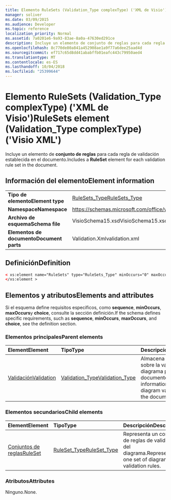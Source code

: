 ```yaml
---
title: Elemento RuleSets (Validation_Type complexType) ('XML de Visio')
manager: soliver
ms.date: 03/09/2015
ms.audience: Developer
ms.topic: reference
localization_priority: Normal
ms.assetid: 7a0201e6-9a93-83ae-8a0a-47630ed291ce
description: Incluye un elemento de conjunto de reglas para cada regla de validación establecida en el documento.
ms.openlocfilehash: 8c770de80a841a452908ae1a9f77a6dee25aad4d
ms.sourcegitcommit: ef717c65d8dd41ababffb01eafc443c79950aed4
ms.translationtype: MT
ms.contentlocale: es-ES
ms.lasthandoff: 10/04/2018
ms.locfileid: "25399644"
---
```

# <a name="rulesets-element-validationtype-complextype-visio-xml"></a><span data-ttu-id="083e6-103">Elemento RuleSets (Validation_Type complexType) ('XML de Visio')</span><span class="sxs-lookup"><span data-stu-id="083e6-103">RuleSets element (Validation_Type complexType) ('Visio XML')</span></span>

<span data-ttu-id="083e6-104">Incluye un elemento de **conjunto de reglas** para cada regla de validación establecida en el documento.</span><span class="sxs-lookup"><span data-stu-id="083e6-104">Includes a **RuleSet** element for each validation rule set in the document.</span></span> 
  
## <a name="element-information"></a><span data-ttu-id="083e6-105">Información del elemento</span><span class="sxs-lookup"><span data-stu-id="083e6-105">Element information</span></span>

|||
|:-----|:-----|
|<span data-ttu-id="083e6-106">**Tipo de elemento**</span><span class="sxs-lookup"><span data-stu-id="083e6-106">**Element type**</span></span> <br/> |[<span data-ttu-id="083e6-107">RuleSets_Type</span><span class="sxs-lookup"><span data-stu-id="083e6-107">RuleSets_Type</span></span>](rulesets_type-complextypevisio-xml.md) <br/> |
|<span data-ttu-id="083e6-108">**Namespace**</span><span class="sxs-lookup"><span data-stu-id="083e6-108">**Namespace**</span></span> <br/> |https://schemas.microsoft.com/office/visio/2012/main  <br/> |
|<span data-ttu-id="083e6-109">**Archivo de esquema**</span><span class="sxs-lookup"><span data-stu-id="083e6-109">**Schema file**</span></span> <br/> |<span data-ttu-id="083e6-110">VisioSchema15.xsd</span><span class="sxs-lookup"><span data-stu-id="083e6-110">VisioSchema15.xsd</span></span>  <br/> |
|<span data-ttu-id="083e6-111">**Elementos de documento**</span><span class="sxs-lookup"><span data-stu-id="083e6-111">**Document parts**</span></span> <br/> |<span data-ttu-id="083e6-112">Validation.Xml</span><span class="sxs-lookup"><span data-stu-id="083e6-112">validation.xml</span></span>  <br/> |
   
## <a name="definition"></a><span data-ttu-id="083e6-113">Definición</span><span class="sxs-lookup"><span data-stu-id="083e6-113">Definition</span></span>

```XML
< xs:element name="RuleSets" type="RuleSets_Type" minOccurs="0" maxOccurs="1" >
</xs:element >
```

## <a name="elements-and-attributes"></a><span data-ttu-id="083e6-114">Elementos y atributos</span><span class="sxs-lookup"><span data-stu-id="083e6-114">Elements and attributes</span></span>

<span data-ttu-id="083e6-115">Si el esquema define requisitos específicos, como **sequence**, **minOccurs**, **maxOccurs**y **choice**, consulte la sección definición.</span><span class="sxs-lookup"><span data-stu-id="083e6-115">If the schema defines specific requirements, such as **sequence**, **minOccurs**, **maxOccurs**, and **choice**, see the definition section.</span></span> 
  
### <a name="parent-elements"></a><span data-ttu-id="083e6-116">Elementos principales</span><span class="sxs-lookup"><span data-stu-id="083e6-116">Parent elements</span></span>

|<span data-ttu-id="083e6-117">**Element**</span><span class="sxs-lookup"><span data-stu-id="083e6-117">**Element**</span></span>|<span data-ttu-id="083e6-118">**Tipo**</span><span class="sxs-lookup"><span data-stu-id="083e6-118">**Type**</span></span>|<span data-ttu-id="083e6-119">**Descripción**</span><span class="sxs-lookup"><span data-stu-id="083e6-119">**Description**</span></span>|
|:-----|:-----|:-----|
|[<span data-ttu-id="083e6-120">Validación</span><span class="sxs-lookup"><span data-stu-id="083e6-120">Validation</span></span>](validation-elementvisio-xml.md) <br/> |[<span data-ttu-id="083e6-121">Validation_Type</span><span class="sxs-lookup"><span data-stu-id="083e6-121">Validation_Type</span></span>](validation_type-complextypevisio-xml.md) <br/> |<span data-ttu-id="083e6-122">Almacena información sobre la validación del diagrama para el documento.</span><span class="sxs-lookup"><span data-stu-id="083e6-122">Stores information about diagram validation for the document.</span></span>  <br/> |
   
### <a name="child-elements"></a><span data-ttu-id="083e6-123">Elementos secundarios</span><span class="sxs-lookup"><span data-stu-id="083e6-123">Child elements</span></span>

|<span data-ttu-id="083e6-124">**Element**</span><span class="sxs-lookup"><span data-stu-id="083e6-124">**Element**</span></span>|<span data-ttu-id="083e6-125">**Tipo**</span><span class="sxs-lookup"><span data-stu-id="083e6-125">**Type**</span></span>|<span data-ttu-id="083e6-126">**Descripción**</span><span class="sxs-lookup"><span data-stu-id="083e6-126">**Description**</span></span>|
|:-----|:-----|:-----|
|[<span data-ttu-id="083e6-127">Conjuntos de reglas</span><span class="sxs-lookup"><span data-stu-id="083e6-127">RuleSet</span></span>](ruleset-element-rulesets_type-complextypevisio-xml.md) <br/> |[<span data-ttu-id="083e6-128">RuleSet_Type</span><span class="sxs-lookup"><span data-stu-id="083e6-128">RuleSet_Type</span></span>](ruleset_type-complextypevisio-xml.md) <br/> |<span data-ttu-id="083e6-129">Representa un conjunto de reglas de validación del diagrama.</span><span class="sxs-lookup"><span data-stu-id="083e6-129">Represents one set of diagram-validation rules.</span></span>  <br/> |
   
### <a name="attributes"></a><span data-ttu-id="083e6-130">Atributos</span><span class="sxs-lookup"><span data-stu-id="083e6-130">Attributes</span></span>

<span data-ttu-id="083e6-131">Ninguno.</span><span class="sxs-lookup"><span data-stu-id="083e6-131">None.</span></span>
  

